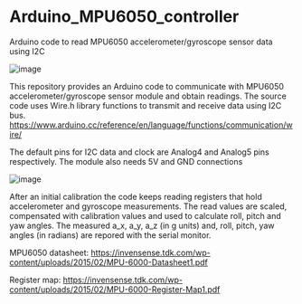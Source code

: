 # Arduino_MPU6050_controller
Arduino code to read MPU6050 accelerometer/gyroscope sensor data using I2C

![image](https://github.com/melihaltun/Arduino_MPU6050_controller/assets/40482921/98147bce-a7b5-4a08-bed1-5d8824a82f93)

This repository provides an Arduino code to communicate with MPU6050 accelerometer/gyroscope sensor module and obtain readings. 
The source code uses Wire.h library functions to transmit and receive data using I2C bus. 
https://www.arduino.cc/reference/en/language/functions/communication/wire/

The default pins for I2C data and clock are Analog4 and Analog5 pins respectively. The module also needs 5V and GND connections

![image](https://github.com/melihaltun/Arduino_MPU6050_controller/assets/40482921/9a943675-b773-4831-911f-b620ba3fc1ab)

After an initial calibration the code keeps reading registers that hold accelerometer and gyroscope measurements.
The read values are scaled, compensated with calibration values and used to calculate roll, pitch and yaw angles. 
The measured a_x, a_y, a_z (in g units) and, roll, pitch, yaw angles (in radians) are repored with the serial monitor. 

MPU6050 datasheet:
https://invensense.tdk.com/wp-content/uploads/2015/02/MPU-6000-Datasheet1.pdf

Register map:
https://invensense.tdk.com/wp-content/uploads/2015/02/MPU-6000-Register-Map1.pdf
